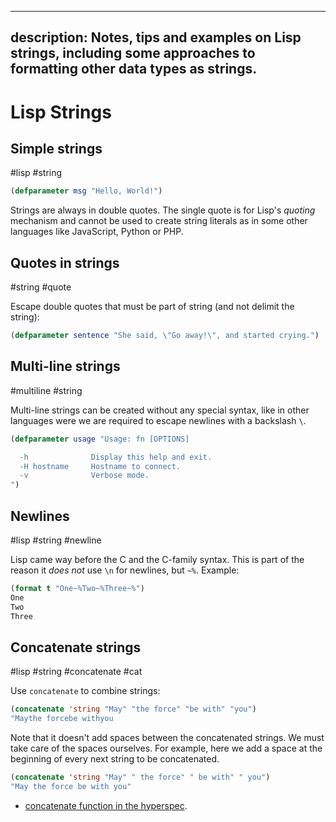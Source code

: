 ---
description: Notes, tips and examples on Lisp strings, including some approaches to formatting other data types as strings.
----

# Lisp Strings

## Simple strings
#lisp #string

```lisp
(defparameter msg "Hello, World!")
```

Strings are always in double quotes.
The single quote is for Lisp's _quoting_ mechanism and cannot be used to create string literals as in some other languages like JavaScript, Python or PHP.

## Quotes in strings
#string #quote

Escape double quotes that must be part of string (and not delimit the string):

```lisp
(defparameter sentence "She said, \"Go away!\", and started crying.")
```

## Multi-line strings
#multiline #string

Multi-line strings can be created without any special syntax, like in other languages were we are required to escape newlines with a backslash `\`.

```lisp
(defparameter usage "Usage: fn [OPTIONS]

  -h              Display this help and exit.
  -H hostname     Hostname to connect.
  -v              Verbose mode.
")
```

## Newlines
#lisp #string #newline

Lisp came way before the C and the C-family syntax.
This is part of the reason it _does not_ use `\n` for newlines, but `~%`.
Example:

```lisp
(format t "One~%Two~%Three~%")
One
Two
Three
```

## Concatenate strings
#lisp #string #concatenate #cat

Use `concatenate` to combine strings:

```lisp
(concatenate 'string "May" "the force" "be with" "you")
"Maythe forcebe withyou
```

Note that it doesn't add spaces between the concatenated strings.
We must take care of the spaces ourselves.
For example, here we add a space at the beginning of every next string to be concatenated.

```lisp
(concatenate 'string "May" " the force" " be with" " you")
"May the force be with you"
```


- [concatenate function in the hyperspec](https://www.lispworks.com/documentation/HyperSpec/Body/f_concat.htm).

